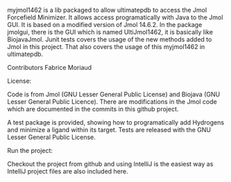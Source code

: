 myjmol1462 is a lib packaged to allow ultimatepdb to access the Jmol Forcefield Minimizer.
It allows access programatically with Java to the Jmol GUI.
It is based on a modified version of Jmol 14.6.2.
In the package jmolgui, there is the GUI which is named UltiJmol1462, it is basically like BiojavaJmol.
Junit tests covers the usage of the new methods added to Jmol in this project. That also covers the usage of this myjmol1462 in ultimatepdb.

Contributors
Fabrice Moriaud

License:

Code is from Jmol (GNU Lesser General Public License) and Biojava (GNU Lesser General Public Licence).
There are modifications in the Jmol code which are documented in the commits in this github project.

A test package is provided, showing how to programatically add Hydrogens and minimize a ligand within its target.
Tests are released with the GNU Lesser General Public License.

Run the project:

Checkout the project from github and using IntelliJ is the easiest way as IntelliJ project files are also included here.


